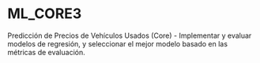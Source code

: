 # ML_CORE3
Predicción de Precios de Vehículos Usados (Core) - Implementar y evaluar modelos de regresión, y seleccionar el mejor modelo basado en las métricas de evaluación.
